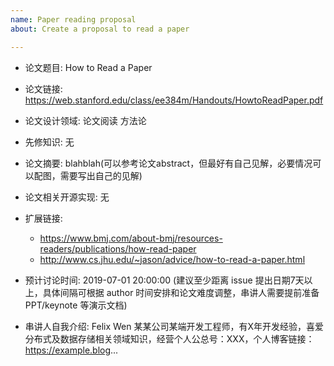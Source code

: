 ```yaml
---
name: Paper reading proposal
about: Create a proposal to read a paper

---
```


* 论文题目: How to Read a Paper
* 论文链接: https://web.stanford.edu/class/ee384m/Handouts/HowtoReadPaper.pdf

* 论文设计领域: 论文阅读 方法论
* 先修知识: 无
* 论文摘要: blahblah(可以参考论文abstract，但最好有自己见解，必要情况可以配图，需要写出自己的见解)
* 论文相关开源实现: 无
* 扩展链接: 
	- https://www.bmj.com/about-bmj/resources-readers/publications/how-read-paper
	- http://www.cs.jhu.edu/~jason/advice/how-to-read-a-paper.html

* 预计讨论时间: 2019-07-01 20:00:00 (建议至少距离 issue 提出日期7天以上，具体间隔可根据 author 时间安排和论文难度调整，串讲人需要提前准备 PPT/keynote 等演示文档)

* 串讲人自我介绍: Felix Wen 某某公司某端开发工程师，有X年开发经验，喜爱分布式及数据存储相关领域知识，经营个人公总号：XXX，个人博客链接：https://example.blog... 
